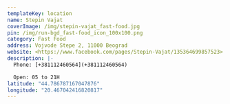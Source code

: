 ```yaml
---
templateKey: location
name: Stepin Vajat
coverImage: /img/stepin-vajat_fast-food.jpg
pin: /img/run-bgd_fast-food_icon_100x100.png
category: Fast Food
address: Vojvode Stepe 2, 11000 Beograd
website: <https://www.facebook.com/pages/Stepin-Vajat/135364699857523>
description: |-
  Phone: [+381112460564](+381112460564)

  Open: 05 to 21H
latitude: "44.786787167047876"
longitude: "20.467042416820817"
---
```

